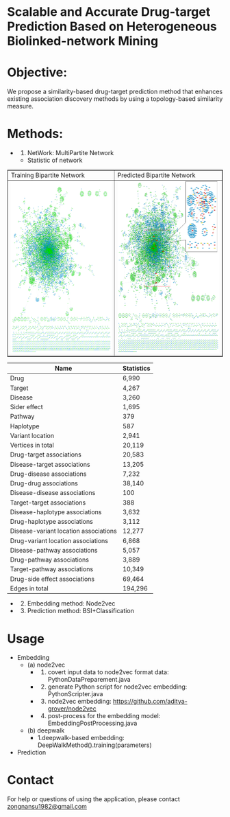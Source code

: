 # Scalable and Accurate Drug-target Prediction Based on Heterogeneous Biolinked-network Mining

<table border='1' align="center">
<tr><td>Training Bipartite Network</td><td>Predicted Bipartite Network</td></tr>
<tr>
<td><img src="img/pre.png" height="400" width="400" ></td>
<td><img src="img/merge.png" height="400" width="400" ></td>
</tr>
</tabe>


# Objective:   
We propose a similarity-based drug-target prediction method that enhances existing association discovery methods by using a topology-based similarity measure. 

# Methods:
* 1. NetWork: MultiPartite Network
	* Statistic of network
	
|Name|Statistics|
|-----------------------------|-----------------------------|
|Drug|6,990|
|Target|4,267|
|Disease|3,260|
|Sider effect|1,695|
|Pathway|379|
|Haplotype|587
|Variant location|2,941|
|Vertices in total|20,119
|Drug-target associations|20,583|
|Disease-target associations|13,205|
|Drug-disease associations|7,232|
|Drug-drug associations|38,140|
|Disease-disease associations|100|
|Target-target associations|388|
|Disease-haplotype associations|3,632|
|Drug-haplotype associations|3,112|
|Disease-variant location associations|12,277|
|Drug-variant location associations|6,868|
|Disease-pathway associations|5,057|
|Drug-pathway associations|3,889|
|Target-pathway associations|10,349|
|Drug-side effect associations|69,464|
|Edges in total|194,296|
	
* 2. Embedding method: Node2vec
* 3. Prediction method: BSI+Classification

# Usage   
* Embedding
	* (a) node2vec
		* 1. covert input data to node2vec format data: PythonDataPreparement.java
		* 2. generate Python script for node2vec embedding: PythonScripter.java
		* 3. node2vec embedding: https://github.com/aditya-grover/node2vec
		* 4. post-process for the embedding model: EmbeddingPostProcessing.java
	* (b) deepwalk
		* 1.deepwalk-based embedding: DeepWalkMethod().training(parameters)
* Prediction   
  


# Contact
For help or questions of using the application, please contact zongnansu1982@gmail.com
